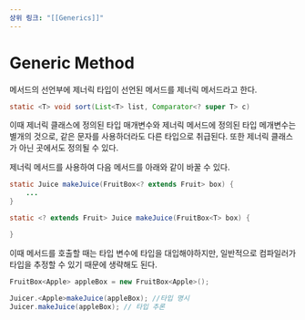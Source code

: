 ```yaml
---
상위 링크: "[[Generics]]"
---
```

# Generic Method
메서드의 선언부에 제너릭 타입이 선언된 메서드를 제너릭 메서드라고 한다. 
```java
static <T> void sort(List<T> list, Comparator<? super T> c)
```

이때 제너릭 클래스에 정의된 타입 매개변수와 제너릭 메서드에 정의된 타입 메개변수는 별개의 것으로, 같은 문자를 사용하더라도 다른 타입으로 취급된다. 또한 제너릭 클래스가 아닌 곳에서도 정의될 수 있다.


제너릭 메서드를 사용하여 다음 메서드를 아래와 같이 바꿀 수 있다.
```java
static Juice makeJuice(FruitBox<? extends Fruit> box) {
	...
}

static <? extends Fruit> Juice makeJuice(FruitBox<T> box) {

}
```

이때 메서드를 호출할 때는 타입 변수에 타입을 대입해야하지만, 일반적으로 컴파일러가 타입을 추정할 수 있기 때문에 생략해도 된다.
```java
FruitBox<Apple> appleBox = new FruitBox<Apple>();

Juicer.<Apple>makeJuice(appleBox); //타입 명시
Juicer.makeJuice(appleBox); // 타입 추론
```
